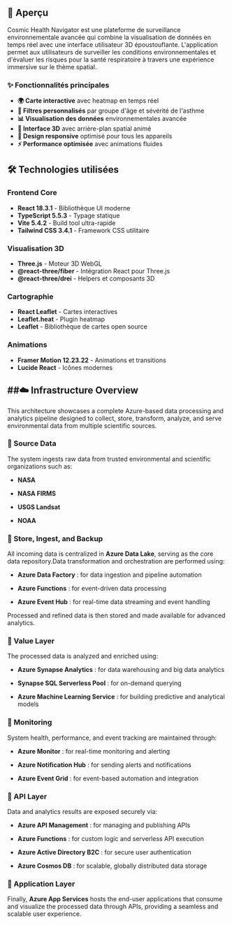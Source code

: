 ## 🚀 Aperçu

Cosmic Health Navigator est une plateforme de surveillance environnementale avancée qui combine la visualisation de données en temps réel avec une interface utilisateur 3D époustouflante. L'application permet aux utilisateurs de surveiller les conditions environnementales et d'évaluer les risques pour la santé respiratoire à travers une expérience immersive sur le thème spatial.

### ✨ Fonctionnalités principales

- **🌍 Carte interactive** avec heatmap en temps réel
- **🎯 Filtres personnalisés** par groupe d'âge et sévérité de l'asthme
- **📊 Visualisation des données** environnementales avancée
- **🌌 Interface 3D** avec arrière-plan spatial animé
- **📱 Design responsive** optimisé pour tous les appareils
- **⚡ Performance optimisée** avec animations fluides

## 🛠️ Technologies utilisées

### Frontend Core
- **React 18.3.1** - Bibliothèque UI moderne
- **TypeScript 5.5.3** - Typage statique
- **Vite 5.4.2** - Build tool ultra-rapide
- **Tailwind CSS 3.4.1** - Framework CSS utilitaire

### Visualisation 3D
- **Three.js** - Moteur 3D WebGL
- **@react-three/fiber** - Intégration React pour Three.js
- **@react-three/drei** - Helpers et composants 3D

### Cartographie
- **React Leaflet** - Cartes interactives
- **Leaflet.heat** - Plugin heatmap
- **Leaflet** - Bibliothèque de cartes open source

### Animations
- **Framer Motion 12.23.22** - Animations et transitions
- **Lucide React** - Icônes modernes

##☁️ **Infrastructure Overview**
------------------------------

This architecture showcases a complete Azure-based data processing and analytics pipeline designed to collect, store, transform, analyze, and serve environmental data from multiple scientific sources.

### **🔹 Source Data**

The system ingests raw data from trusted environmental and scientific organizations such as:

*   **NASA**
    
*   **NASA FIRMS**
    
*   **USGS Landsat**
    
*   **NOAA**
    

### **🔹 Store, Ingest, and Backup**

All incoming data is centralized in **Azure Data Lake**, serving as the core data repository.Data transformation and orchestration are performed using:

*   **Azure Data Factory** : for data ingestion and pipeline automation
    
*   **Azure Functions** : for event-driven data processing
    
*   **Azure Event Hub** : for real-time data streaming and event handling
    

Processed and refined data is then stored and made available for advanced analytics.

### **🔹 Value Layer**

The processed data is analyzed and enriched using:

*   **Azure Synapse Analytics** : for data warehousing and big data analytics
    
*   **Synapse SQL Serverless Pool** : for on-demand querying
    
*   **Azure Machine Learning Service** : for building predictive and analytical models
    

### **🔹 Monitoring**

System health, performance, and event tracking are maintained through:

*   **Azure Monitor** : for real-time monitoring and alerting
    
*   **Azure Notification Hub** : for sending alerts and notifications
    
*   **Azure Event Grid** : for event-based automation and integration
    

### **🔹 API Layer**

Data and analytics results are exposed securely via:

*   **Azure API Management** : for managing and publishing APIs
    
*   **Azure Functions** : for custom logic and serverless API execution
    
*   **Azure Active Directory B2C** : for secure user authentication
    
*   **Azure Cosmos DB** : for scalable, globally distributed data storage
    

### **🔹 Application Layer**

Finally, **Azure App Services** hosts the end-user applications that consume and visualize the processed data through APIs, providing a seamless and scalable user experience.
